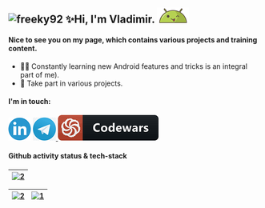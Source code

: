 ## <img src="https://komarev.com/ghpvc/?username=freeky92&label=Profile%20views&color=blueviolet&style=flat-square" alt="freeky92" /> ✨Hi, I'm Vladimir. ![AndroidBro](res/1608236.png)

#### Nice to see you on my page, which contains various projects and training content.

- 👨‍🎓 Constantly learning new Android features and tricks is an integral part of me).
- 💼 Take part in various projects.

#### I'm in touch:
[ ![](res/linkedin.png)][1] [ ![](res/telegram.png) ][2] [ ![codewars](res/codewars.png) ][3]

#### Github activity status & tech-stack
| <a href="https://github.com/freeky92?tab=repositories"><img src="https://github-readme-streak-stats.herokuapp.com?user=freeky92&&date_format=j%20M%5B%20Y%5D&hide_border=true&fire=DD2727&ring=6B85DD&currStreakNum=000000" alt="2"/></a> |
  | ------------- |
  
| <a href="https://github.com/freeky92?tab=repositories"><img src="https://github-readme-stats.vercel.app/api?username=freeky92&show_icons=true&theme=default_repocard&hide_border=true" alt="2"/></a> | <a href="https://github.com/freeky92?tab=repositories"><img src="https://github-readme-stats.vercel.app/api/top-langs/?username=freeky92&langs_count=8&hide_border=true" alt="1"/></a> |
  | ------------- | ------------- |

[1]:https://www.linkedin.com/in/vladimir-larichev-5a8ba2217/
[2]:https://t.me/vladimir1arichev
[3]:https://www.codewars.com/users/freeky92
